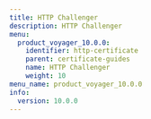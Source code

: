 ```yaml
---
title: HTTP Challenger
description: HTTP Challenger
menu:
  product_voyager_10.0.0:
    identifier: http-certificate
    parent: certificate-guides
    name: HTTP Challenger
    weight: 10
menu_name: product_voyager_10.0.0
info:
  version: 10.0.0
---
```


